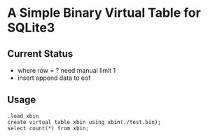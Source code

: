 # A Simple Binary Virtual Table for SQLite3

## Current Status

- where row = ?
  need manual limit 1
- insert
  append data to eof

## Usage

```sqlite
.load xbin
create virtual table xbin using xbin(./test.bin);
select count(*) from xbin;
```
